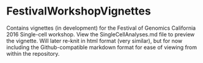 # FestivalWorkshopVignettes

Contains vignettes (in development) for the Festival of Genomics California 2016 Single-cell workshop.  View the SingleCellAnalyses.md file to preview the vignette.  Will later re-knit in html format (very similar), but for now including the Github-compatible markdown format for ease of viewing from within the repository.
